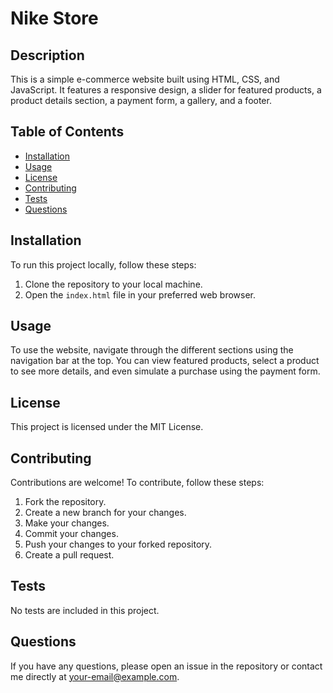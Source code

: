 # Nike Store

## Description
This is a simple e-commerce website built using HTML, CSS, and JavaScript. It features a responsive design, a slider for featured products, a product details section, a payment form, a gallery, and a footer.

## Table of Contents
- [Installation](#installation)
- [Usage](#usage)
- [License](#license)
- [Contributing](#contributing)
- [Tests](#tests)
- [Questions](#questions)

## Installation
To run this project locally, follow these steps:
1. Clone the repository to your local machine.
2. Open the `index.html` file in your preferred web browser.

## Usage
To use the website, navigate through the different sections using the navigation bar at the top. You can view featured products, select a product to see more details, and even simulate a purchase using the payment form.

## License
This project is licensed under the MIT License.

## Contributing
Contributions are welcome! To contribute, follow these steps:
1. Fork the repository.
2. Create a new branch for your changes.
3. Make your changes.
4. Commit your changes.
5. Push your changes to your forked repository.
6. Create a pull request.

## Tests
No tests are included in this project.

## Questions
If you have any questions, please open an issue in the repository or contact me directly at your-email@example.com.
